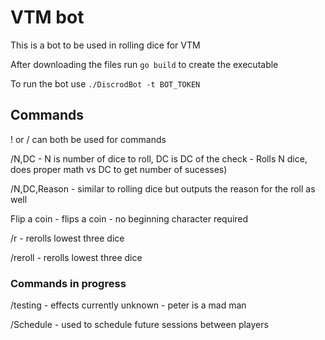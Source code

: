 # VTM bot
This is a bot to be used in rolling dice for VTM

After downloading the files run `go build` to create the executable

To run the bot use `./DiscrodBot -t BOT_TOKEN`

## Commands
! or / can both be used for commands

/N,DC - N is number of dice to roll, DC is DC of the check - Rolls N dice, does proper math vs DC to get number of sucesses)

/N,DC,Reason - similar to rolling dice but outputs the reason for the roll as well

Flip a coin - flips a coin - no beginning character required

/r - rerolls lowest three dice

/reroll - rerolls lowest three dice

### Commands in progress
/testing - effects currently unknown - peter is a mad man

/Schedule - used to schedule future sessions between players



